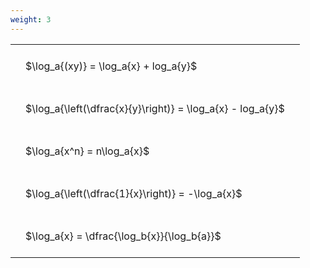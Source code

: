 ```yaml
---
weight: 3
---
```


<style type="text/css">
#T_37819 th.col_heading {
  text-align: left;
  font-size: 1em;
}
#T_37819 td {
  text-align: left;
  font-size: 1em;
  padding: 1.5em;
}
</style>
<table id="T_37819">
  <thead>
  </thead>
  <tbody>
    <tr>
      <td id="T_37819_row0_col0" class="data row0 col0" >$\log_a{(xy)} = \log_a{x} + log_a{y}$</td>
    </tr>
    <tr>
      <td id="T_37819_row1_col0" class="data row1 col0" >$\log_a{\left(\dfrac{x}{y}\right)} = \log_a{x} - log_a{y}$</td>
    </tr>
    <tr>
      <td id="T_37819_row2_col0" class="data row2 col0" >$\log_a{x^n} = n\log_a{x}$</td>
    </tr>
    <tr>
      <td id="T_37819_row3_col0" class="data row3 col0" >$\log_a{\left(\dfrac{1}{x}\right)} = -\log_a{x}$</td>
    </tr>
    <tr>
      <td id="T_37819_row4_col0" class="data row4 col0" >$\log_a{x} = \dfrac{\log_b{x}}{\log_b{a}}$</td>
    </tr>
  </tbody>
</table>

